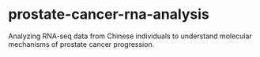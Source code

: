 # prostate-cancer-rna-analysis
Analyzing RNA-seq data from Chinese individuals to understand molecular mechanisms of prostate cancer progression.
